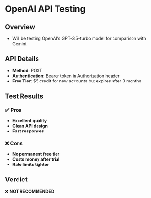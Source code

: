 # OpenAI API Testing

## Overview
- Will be testing OpenAI's GPT-3.5-turbo model for comparison with Gemini.

## API Details
- **Method**: POST
- **Authentication**: Bearer token in Authorization header
- **Free Tier**: $5 credit for new accounts but expires after 3 months

## Test Results

### ✅ Pros
- **Excellent quality** 
- **Clean API design** 
- **Fast responses**

### ❌ Cons
- **No permanent free tier**
- **Costs money after trial** 
- **Rate limits tighter** 

## Verdict
❌ **NOT RECOMMENDED** 
